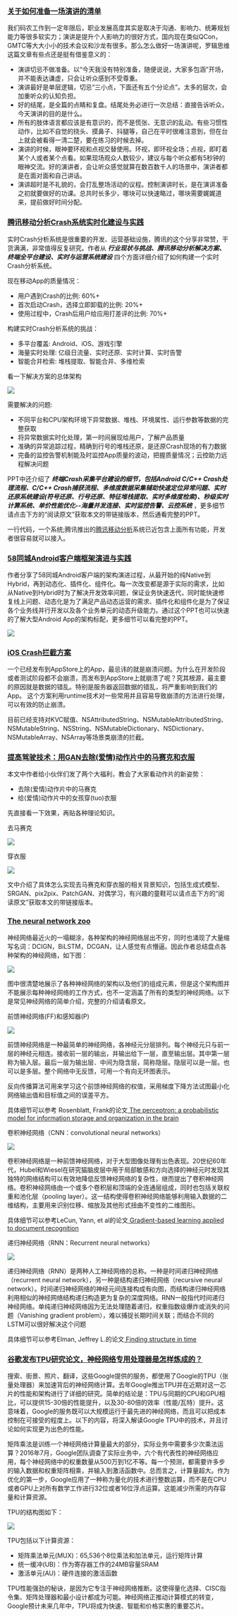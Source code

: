 ### [关于如何准备一场演讲的清单](http://mp.weixin.qq.com/s/vExnnBm3rPp-8iapjt5cFw)

我们码农工作到一定年限后，职业发展高度其实是取决于沟通、影响力、统筹规划能力等很多软实力；演讲是提升个人影响力的很好方式，国内现在类似QCon，GMTC等大大小小的技术会议和沙龙有很多。那么怎么做好一场演讲呢，罗辑思维这篇文章有些点还是挺有借鉴意义的：

- 演讲切忌不做准备。以“今天我没有特别准备，随便说说，大家多包涵”开场，并不能表达谦虚，只会让听众感到不受尊重。
- 演讲最好是单层逻辑，切忌“三小点，下面还有五个分论点”。太多的层次，会加重听众的认知负担。
- 好的结尾，是全篇的点睛和复盘。结尾处务必进行一次总结：直接告诉听众，今天演讲的目的是什么。
- 所有的肢体语言都应该是有意识的，而不是慌张、无意识的乱动。有些习惯性动作，比如不自觉的挠头、摸鼻子、抖腿等，自己在平时很难注意到，但在台上就会被看得一清二楚，要在练习的时候去掉。
- 演讲的时候，眼神要环视和点视交替使用。环视，即环视全场；点视，即盯着某个人或者某个点看。如果现场观众人数较少，建议与每个听众都有5秒钟的眼神交流。好的演讲者，会让听众感觉就算在数百数千人的场景中，演讲者都是在面对面和自己讲话。
- 演讲超时是不礼貌的，会打乱整场活动的议程。控制演讲时长，是在演讲准备之初就要做好的功课。总共时长多少，哪块可以快速略过，哪块需要娓娓道来，提前做好时间分配。

### [腾讯移动分析Crash系统实时化建设与实践](http://ppt.geekbang.org/slide/show/874)

实时Crash分析系统是很重要的开发、运营基础设施，腾讯的这个分享非常赞，干货满满，非常值得反复研究。作者从 ***行业现状与挑战、腾讯移动分析解决方案、终端全平台建设、实时与运营系统建设*** 四个方面详细介绍了如何构建一个实时Crash分析系统。

现在移动App的质量情况：
- 用户遇到Crash的比例: 60%+
- 首次启动Crash，选择立即卸载的比例: 20%+
- 使用过程中，Crash后用户给应用打差评的比例: 70%+

构建实时Crash分析系统的挑战：
- 多平台覆盖: Android、iOS、游戏引擎
- 海量实时处理: 亿级日流量、实时还原、实时计算、实时告警
- 智能合并检索: 堆栈提取、智能合并、多维检索

看一下解决方案的总体架构

![](./Images/wk3/3.png)

需要解决的问题:
- 不同平台和CPU架构环境下异常数据、堆栈、环境属性、运行参数等数据的完整获取
- 将异常数据实时化处理，第一时间展现给用户，了解产品质量
- 准确的异常追踪过程，精确到行号的堆栈还原，是还原Crash现场的有力数据
- 完备的监控告警机制能及时监控App质量的波动，把握质量情况；云控助力远程解决问题

PPT中还介绍了 ***终端Crash采集平台建设的细节，包括Android C/C++ Crash处理流程、C/C++ Crash捕获流程、多维度数据采集辅助快速定位异常问题、实时还原系统建设(符号还原、行号还原、特征堆栈提取、实时多维度检索)、秒级实时计算系统、单价性能优化--海量并发连接、实时监控告警、云控系统*** ，更多细节请点击下方的“阅读原文”获取本文的带链接版本，然后通看完整的PPT。

一行代码，一个系统;腾讯推出的[腾讯移动分析](http://mta.qq.com/mta/)系统已近包含上面所有功能，开发者很容易就可以接入。

### [58同城Android客户端框架演进与实践](http://ppt.geekbang.org/slide/show/855)

作者分享了58同城Android客户端的架构演进过程，从最开始的纯Native到Hybrid，再到动态化、插件化、组件化。每一次改变都是源于实际的需求，比如从Native到Hybrid时为了解决开发效率问题，保证业务快速迭代，同时能快速修复线上问题、动态化是为了满足产品动态运营的需求、插件化和组件化是为了保证各个业务线并行开发以及各个业务单元的动态升级能力。通过这个PPT也可以快速的了解大型Android App的架构标配，更多细节可以看完整的PPT。

![](./Images/wk3/9.png)

### [iOS Crash拦截方案](https://github.com/chenfanfang/AvoidCrash)

一个已经发布到AppStore上的App，最忌讳的就是崩溃问题。为什么在开发阶段或者测试阶段都不会崩溃，而发布到AppStore上就崩溃了呢？究其根源，最主要的原因就是数据的错乱。特别是服务器返回数据的错乱，将严重影响到我们的App。
这个方案利用runtime技术对一些常用并且容易导致崩溃的方法进行处理，可以有效的防止崩溃。

目前已经支持对KVC赋值、NSAttributedString、NSMutableAttributedString、NSMutableString、NSString、NSMutableDictionary、NSDictionary、NSMutableArray、NSArray等场景类崩溃的拦截。

### [提高驾驶技术：用GAN去除(爱情)动作片中的马赛克和衣服](https://zhuanlan.zhihu.com/p/27199954)

本文中作者给小伙伴们发了两个大福利，教会了大家看动作片的新姿势：
- 去除(爱情)动作片中的马赛克
- 给(爱情)动作片中的女孩穿(tuo)衣服

先直接看一下效果，再贴各种理论知识。

去马赛克

![](./Images/wk3/11.png)

穿衣服

![](./Images/wk3/12.jpg)

文中介绍了具体怎么实现去马赛克和穿衣服的相关背景知识，包括生成式模型、SRGAN、pix2pix、PatchGAN、对偶学习，有兴趣的童鞋可以请点击下方的“阅读原文”获取本文的带链接版本。

### [The neural network zoo](http://www.asimovinstitute.org/neural-network-zoo/)

神经网络最近火的一塌糊涂，各种架构的神经网络层出不穷，同时也涌现了大量缩写名词：DCIGN，BiLSTM，DCGAN，让人感觉有点懵逼。因此作者总结盘点各种架构的神经网络，如下图：

![](./Images/wk3/4.png)

图中很清楚地展示了各种神经网络的架构以及他们的组成元素，但是这个架构图并不能展示每种神经网络的工作方式，也不一定涵盖了所有的类型的神经网络。以下是常见神经网络的简单介绍，完整的介绍请看原文。

前馈神经网络(FF)和感知器(P)

![](./Images/wk3/5.png)

前馈神经网络是一种最简单的神经网络，各神经元分层排列。每个神经元只与前一层的神经元相连。接收前一层的输出，并输出给下一层，直至输出层。其中第一层称为输入层。最后一层为输出层．中间为隐含层，简称隐层。隐层可以是一层。也可以是多层。整个网络中无反馈，可用一个有向无环图表示。

反向传播算法可用来学习这个前馈神经网络的权值，采用梯度下降方法试图最小化网络输出值和目标值之间的误差平方。

具体细节可以参考 Rosenblatt, Frank的论文[ The perceptron: a probabilistic model for information storage and organization in the brain ](http://www.ling.upenn.edu/courses/cogs501/Rosenblatt1958.pdf)

卷积神经网络（CNN：convolutional neural networks）

![](./Images/wk3/7.png)

卷积神经网络是一种前馈神经网络，对于大型图像处理有出色表现。20世纪60年代，Hubel和Wiesel在研究猫脑皮层中用于局部敏感和方向选择的神经元时发现其独特的网络结构可以有效地降低反馈神经网络的复杂性，继而提出了卷积神经网络。卷积神经网络由一个或多个卷积层和顶端的全连通层组成，同时也包括关联权重和池化层（pooling layer）。这一结构使得卷积神经网络能够利用输入数据的二维结构，主要用来识别位移、缩放及其他形式扭曲不变性的二维图形。

具体细节可以参考LeCun, Yann, et al的论文[ Gradient-based learning applied to document recognition ](http://yann.lecun.com/exdb/publis/pdf/lecun-98.pdf)

递归神经网络（RNN：Recurrent neural networks）

![](./Images/wk3/8.png)

递归神经网络（RNN）是两种人工神经网络的总称。一种是时间递归神经网络（recurrent neural network），另一种是结构递归神经网络（recursive neural network）。时间递归神经网络的神经元间连接构成有向图，而结构递归神经网络利用相似的神经网络结构递归构造更为复杂的深度网络。RNN一般指代时间递归神经网络。单纯递归神经网络因为无法处理随着递归，权重指数级爆炸或消失的问题（Vanishing gradient problem），难以捕捉长期时间关联；而结合不同的LSTM可以很好解决这个问题

具体细节可以参考Elman, Jeffrey L.的论文[ Finding structure in time ](https://crl.ucsd.edu/~elman/Papers/fsit.pdf)

### [谷歌发布TPU研究论文，神经网络专用处理器是怎样炼成的？](https://zhuanlan.zhihu.com/p/26198901)

搜索、街景、照片、翻译，这些Google提供的服务，都使用了Google的TPU（张量处理器）来加速背后的神经网络计算。去年Google推出TPU并在近期对这一芯片的性能和架构进行了详细的研究。简单的结论是：TPU与同期的CPU和GPU相比，可以提供15-30倍的性能提升，以及30-80倍的效率（性能/瓦特）提升。这意味着，Google的服务既可以大规模运行于最先进的神经网络，而且可以把成本控制在可接受的程度上。以下的内容，将深入解读Google TPU中的技术，并且讨论如何实现更为出色的性能。

矩阵乘法是训练一个神经网络计算量最大的部分，实际业务中需要多少次乘法运算？2016年7月，Google团队调查了实际业务中，六个有代表性的神经网络应用，每个神经网络中的权重数量从500万到1亿不等。每一个预测，都需要许多步的输入数据和权重矩阵相乘，并输入到激活函数中。总而言之，计算量超大。作为优化的第一步，Google应用了一种称为量化的技术进行整数运算，而不是在CPU或者GPU上对所有数学工作进行32位或者16位浮点运算。这能减少所需的内存容量和计算资源。

TPU的结构图如下：

![](./Images/wk3/10.png)

TPU包括以下计算资源：
- 矩阵乘法单元(MUX)：65,536个8位乘法和加法单元，运行矩阵计算
- 统一缓冲(UB)：作为寄存器工作的24MB容量SRAM
- 激活单元(AU)：硬件连接的激活函数

TPU性能强劲的秘诀，是因为它专注于神经网络推断。这使得量化选择、CISC指令集、矩阵处理器和最小设计都成为可能。神经网络正推动计算模式的转变，Google预计未来几年中，TPU将成为快速、智能和价格实惠的重要芯片。